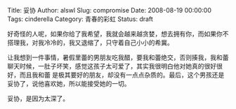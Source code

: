Title: 妥协
Author: alswl
Slug: compromise
Date: 2008-08-19 00:00:00
Tags: cinderella
Category: 青春的彩虹
Status: draft

好奇怪的人呢，如果你给了我希望，我就会越来越贪婪，想去拥有你，而如果你不搭理我，对我冷冷的，我又退缩了，只守着自己小小的希冀。

让我想到一件事情，暑假里蕾的男朋友吃我醋，要我和蕾绝交，否则揍我，我和蕾聊天时候，一肚子坏笑，感觉这孩子太可爱了，其实我很明白他对她真的很好很好，而且我和蕾
是极其要好的朋友，却没有一点点杂质的。最后，这个男孩还是妥协了，说他喜欢她，所以能接受她的一切。

妥协，是因为太深了。

